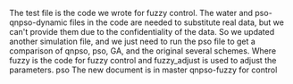 The test file is the code we wrote for fuzzy control. The water and pso-qnpso-dynamic files in the code are needed to substitute real data, but we can't provide them due to the confidentiality of the data. So we updated another simulation file, and we just need to run the pso file to get a comparison of qnpso, pso, GA, and the original several schemes. Where fuzzy is the code for fuzzy control and fuzzy_adjust is used to adjust the parameters. pso 
The new document is in master
qnpso-fuzzy for control
